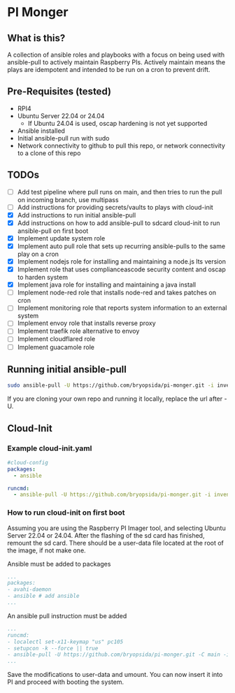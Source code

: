 # PI Monger

## What is this?

A collection of ansible roles and playbooks with a focus on being used with ansible-pull to actively maintain Raspberry PIs.
Actively maintain means the plays are idempotent and intended to be run on a cron to prevent drift.

## Pre-Requisites (tested)

- RPI4
- Ubuntu Server 22.04 or 24.04
  - If Ubuntu 24.04 is used, oscap hardening is not yet supported
- Ansible installed
- Initial ansible-pull run with sudo
- Network connectivity to github to pull this repo, or network connectivity to a clone of this repo

## TODOs

- [ ] Add test pipeline where pull runs on main, and then tries to run the pull on incoming branch, use multipass
- [ ] Add instructions for providing secrets/vaults to plays with cloud-init
- [x] Add instructions to run initial ansible-pull
- [x] Add instructions on how to add ansible-pull to sdcard cloud-init to run ansible-pull on first boot
- [x] Implement update system role
- [x] Implement auto pull role that sets up recurring ansible-pulls to the same play on a cron
- [x] Implement nodejs role for installing and maintaining a node.js lts version
- [x] Implement role that uses complianceascode security content and oscap to harden system
- [x] Implement java role for installing and maintaining a java install
- [ ] Implement node-red role that installs node-red and takes patches on cron
- [ ] Implement monitoring role that reports system information to an external system
- [ ] Implement envoy role that installs reverse proxy
- [ ] Implement traefik role alternative to envoy
- [ ] Implement cloudflared role
- [ ] Implement guacamole role

## Running initial ansible-pull

```sh
sudo ansible-pull -U https://github.com/bryopsida/pi-monger.git -i inventory/localhost.ini plays/<pick your falvor>.yaml
```

If you are cloning your own repo and running it locally, replace the url after -U.

## Cloud-Init

### Example cloud-init.yaml

``` yaml
#cloud-config
packages:
  - ansible

runcmd:
  - ansible-pull -U https://github.com/bryopsida/pi-monger.git -i inventory/localhost.ini plays/nodejs.yaml
```

### How to run cloud-init on first boot

Assuming you are using the Raspberry PI Imager tool, and selecting Ubuntu Server 22.04 or 24.04.
After the flashing of the sd card has finished, remount the sd card.
There should be a user-data file located at the root of the image, if not make one.

Ansible must be added to packages

``` yaml
...
packages:
- avahi-daemon
- ansible # add ansible
...
```

An ansible pull instruction must be added

``` yaml
...
runcmd:
- localectl set-x11-keymap "us" pc105
- setupcon -k --force || true
- ansible-pull -U https://github.com/bryopsida/pi-monger.git -C main -i inventory/localhost.ini plays/nodejs.yaml
...
```

Save the modifications to user-data and umount. You can now insert it into PI and proceed with booting the system.
